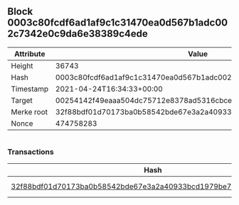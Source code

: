 ## Block 0003c80fcdf6ad1af9c1c31470ea0d567b1adc002c7342e0c9da6e38389c4ede

Attribute | Value
--- | ---
Height | 36743
Hash | 0003c80fcdf6ad1af9c1c31470ea0d567b1adc002c7342e0c9da6e38389c4ede
Timestamp | 2021-04-24T16:34:33+00:00
Target | 00254142f49eaaa504dc75712e8378ad5316cbcead634704b3734b6271167cc4
Merke root | 32f88bdf01d70173ba0b58542bde67e3a2a40933bcd1979be7d1e3566b8b8686
Nonce | 474758283

```

```

### Transactions

Hash | Amount
--- | ---
[32f88bdf01d70173ba0b58542bde67e3a2a40933bcd1979be7d1e3566b8b8686](32f88bdf01d70173ba0b58542bde67e3a2a40933bcd1979be7d1e3566b8b8686.md) | 10.00000000 SKEPTI 

